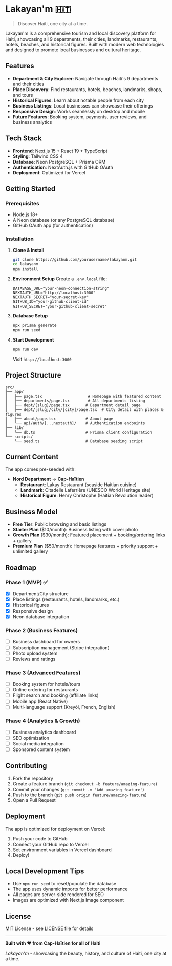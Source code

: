 # Lakayan'm 🇭🇹

> Discover Haiti, one city at a time.

Lakayan'm is a comprehensive tourism and local discovery platform for Haiti, showcasing all 9 departments, their cities, landmarks, restaurants, hotels, beaches, and historical figures. Built with modern web technologies and designed to promote local businesses and cultural heritage.

## Features

- **Department & City Explorer**: Navigate through Haiti's 9 departments and their cities
- **Place Discovery**: Find restaurants, hotels, beaches, landmarks, shops, and tours
- **Historical Figures**: Learn about notable people from each city
- **Business Listings**: Local businesses can showcase their offerings
- **Responsive Design**: Works seamlessly on desktop and mobile
- **Future Features**: Booking system, payments, user reviews, and business analytics

## Tech Stack

- **Frontend**: Next.js 15 + React 19 + TypeScript
- **Styling**: Tailwind CSS 4
- **Database**: Neon PostgreSQL + Prisma ORM
- **Authentication**: NextAuth.js with GitHub OAuth
- **Deployment**: Optimized for Vercel

## Getting Started

### Prerequisites

- Node.js 18+ 
- A Neon database (or any PostgreSQL database)
- GitHub OAuth app (for authentication)

### Installation

1. **Clone & Install**
   ```bash
   git clone https://github.com/yourusername/lakayanm.git
   cd lakayanm
   npm install
   ```

2. **Environment Setup**
   Create a `.env.local` file:
   ```env
   DATABASE_URL="your-neon-connection-string"
   NEXTAUTH_URL="http://localhost:3000"
   NEXTAUTH_SECRET="your-secret-key"
   GITHUB_ID="your-github-client-id"
   GITHUB_SECRET="your-github-client-secret"
   ```

3. **Database Setup**
   ```bash
   npx prisma generate
   npm run seed
   ```

4. **Start Development**
   ```bash
   npm run dev
   ```

   Visit `http://localhost:3000`

## Project Structure

```
src/
├── app/
│   ├── page.tsx                    # Homepage with featured content
│   ├── departments/page.tsx        # All departments listing
│   ├── dept/[slug]/page.tsx       # Department detail page
│   ├── dept/[slug]/city/[city]/page.tsx  # City detail with places & figures
│   ├── about/page.tsx             # About page
│   └── api/auth/[...nextauth]/    # Authentication endpoints
├── lib/
│   └── db.ts                      # Prisma client configuration
└── scripts/
    └── seed.ts                    # Database seeding script
```

## Current Content

The app comes pre-seeded with:

- **Nord Department** → **Cap-Haïtien**
  - **Restaurant**: Lakay Restaurant (seaside Haitian cuisine)
  - **Landmark**: Citadelle Laferrière (UNESCO World Heritage site)
  - **Historical Figure**: Henry Christophe (Haitian Revolution leader)

## Business Model

- **Free Tier**: Public browsing and basic listings
- **Starter Plan** ($10/month): Business listing with cover photo
- **Growth Plan** ($30/month): Featured placement + booking/ordering links + gallery
- **Premium Plan** ($50/month): Homepage features + priority support + unlimited gallery

## Roadmap

### Phase 1 (MVP) ✅
- [x] Department/City structure
- [x] Place listings (restaurants, hotels, landmarks, etc.)
- [x] Historical figures
- [x] Responsive design
- [x] Neon database integration

### Phase 2 (Business Features)
- [ ] Business dashboard for owners
- [ ] Subscription management (Stripe integration)
- [ ] Photo upload system
- [ ] Reviews and ratings

### Phase 3 (Advanced Features)
- [ ] Booking system for hotels/tours
- [ ] Online ordering for restaurants
- [ ] Flight search and booking (affiliate links)
- [ ] Mobile app (React Native)
- [ ] Multi-language support (Kreyòl, French, English)

### Phase 4 (Analytics & Growth)
- [ ] Business analytics dashboard
- [ ] SEO optimization
- [ ] Social media integration
- [ ] Sponsored content system

## Contributing

1. Fork the repository
2. Create a feature branch (`git checkout -b feature/amazing-feature`)
3. Commit your changes (`git commit -m 'Add amazing feature'`)
4. Push to the branch (`git push origin feature/amazing-feature`)
5. Open a Pull Request

## Deployment

The app is optimized for deployment on Vercel:

1. Push your code to GitHub
2. Connect your GitHub repo to Vercel
3. Set environment variables in Vercel dashboard
4. Deploy!

## Local Development Tips

- Use `npm run seed` to reset/populate the database
- The app uses dynamic imports for better performance
- All pages are server-side rendered for SEO
- Images are optimized with Next.js Image component

## License

MIT License - see [LICENSE](LICENSE) file for details

---

**Built with ❤️ from Cap-Haïtien for all of Haiti**

*Lakayan'm* - showcasing the beauty, history, and culture of Haiti, one city at a time.
